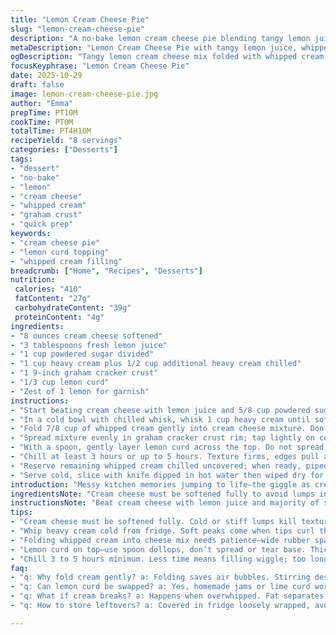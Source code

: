```yaml
---
title: "Lemon Cream Cheese Pie"
slug: "lemon-cream-cheese-pie"
description: "A no-bake lemon cream cheese pie blending tangy lemon juice with rich cream cheese and airy whipped cream. Uses powdered sugar balanced in two stages for sweet control. Graham cracker crust base contrast. Lemon curd topping adds zesty brightness. Chilling is key; filling firms and flavors meld. Whipped cream reserved for topping; soft then stiff peaks distinguish texture. Key sensory clues include lightness in cream cheese mix, billowy whipped cream, and smooth fold without deflating. Substitute lemon curd with homemade preserves or curds from scratch if store-bought unavailable. This pie holds well; overnight chill deepens flavor and simplifies serving. Watch the cream—over-whip and it turns grainy, under-whip and it won’t hold shape. Timing flexes slightly; visual and tactile cues better than clock."
metaDescription: "Lemon Cream Cheese Pie with tangy lemon juice, whipped cream fold, and graham crust base. Chilling firms texture; whipped cream topping adds light finish."
ogDescription: "Tangy lemon cream cheese mix folded with whipped cream, chilled in graham cracker crust. Layer lemon curd gently. Serve with whipped cream and fresh zest."
focusKeyphrase: "Lemon Cream Cheese Pie"
date: 2025-10-29
draft: false
image: lemon-cream-cheese-pie.jpg
author: "Emma"
prepTime: PT10M
cookTime: PT0M
totalTime: PT4H10M
recipeYield: "8 servings"
categories: ["Desserts"]
tags:
- "dessert"
- "no-bake"
- "lemon"
- "cream cheese"
- "whipped cream"
- "graham crust"
- "quick prep"
keywords:
- "cream cheese pie"
- "lemon curd topping"
- "whipped cream filling"
breadcrumb: ["Home", "Recipes", "Desserts"]
nutrition: 
 calories: "410"
 fatContent: "27g"
 carbohydrateContent: "39g"
 proteinContent: "4g"
ingredients:
- "8 ounces cream cheese softened"
- "3 tablespoons fresh lemon juice"
- "1 cup powdered sugar divided"
- "1 cup heavy cream plus 1/2 cup additional heavy cream chilled"
- "1 9-inch graham cracker crust"
- "1/3 cup lemon curd"
- "Zest of 1 lemon for garnish"
instructions:
- "Start beating cream cheese with lemon juice and 5/8 cup powdered sugar until fluffy and pale. Not grainy or lumpy—feel creamy smooth but hold some structure. Critical to soften cream cheese well or risk lumps."
- "In a cold bowl with chilled whisk, whisk 1 cup heavy cream until soft peaks form—lift whisk, peaks curl but droop at tips. Add remaining 3/8 cup powdered sugar. Continue beating until stiff peaks hold shape like firm mountains but still glossy, no grainy stiffness."
- "Fold 7/8 cup of whipped cream gently into cream cheese mixture. Don’t beat—fold with a rubber spatula in wide strokes, keep volume. Rough spots? Fold more but no punching down."
- "Spread mixture evenly in graham cracker crust rim; tap lightly on counter to settle, avoid cracks."
- "With a spoon, gently layer lemon curd across the top. Do not spread aggressively—lemon curd too thick will tear base. Light dollops allowed to swirl together naturally."
- "Chill at least 3 hours or up to 5 hours. Texture firms, edges pull away slightly from crust. Too little chill, filling wiggles. Too long, moisture builds—cover loosely to avoid condensation."
- "Reserve remaining whipped cream chilled uncovered; when ready, piped or spoon dollops decorate pie surface. Garnish with fresh lemon zest over cream. Zest adds aromatic oils and brightens mouthfeel."
- "Serve cold, slice with knife dipped in hot water then wiped dry for clean cuts."
introduction: "Messy kitchen memories jumping to life—the giggle as cream cheese hits room temp and suddenly whipped to airy clouds. Lemon scent punches sharp, zingy, cuts the fat’s heaviness. Folding whipped cream? Learn patience quickly. Cream, that vulnerable fat fortress—overworked and it breaks, separate, bitter. Patience turns whipped cream from sidekick to star. Lemon curd glaze is the secret weapon splash. Not just tart but tactile, puckery, marrying soft and dense. Chill dry-run for flavor melds and slicing ease. A pie that lurks in fridge a few hours longer tastes deeper, more balanced. I swapped extra powdered sugar for a splash of honey once—added dimension. Could replace lemon curd with a berry compote for a sweet-tart twist, bias to the acidic side. Have emergency whipped topping? Fine but fresh cream does a million times better. Crunch from graham crust cuts through soft luscious filling. Tactile, sensory cues rule here; ditch strict timers, watch, feel, test, trust kitchen."
ingredientsNote: "Cream cheese must be softened fully to avoid lumps in the filling or gritty spots. I prefer unsalted but salted works if you want a touch of savory. Fresh lemon juice always tops bottled; the brightness and acidity change flavor profile dramatically. Powdered sugar split helps control sweetness and texture—don't dump all at once or cream gets grainy. Heavy cream cold straight from fridge whips better. If you lack heavy cream, full-fat coconut cream works no problem for dairy-free but adds coconut aroma, not subtle. Graham cracker crust eases prep; homemade offers crunch contrast but store-bought crust fine standby. Lemon curd—you can substitute with homemade or berry jam for less overt tart, or lime curd for a twist. Fresh lemon zest finishes with aromatic oils, no dried zest substitute—too bitter and dull. Refrigerate pie covered loosely to avoid moisture build-up on surface."
instructionsNote: "Beat cream cheese with lemon juice and majority of sugar until pale and fluffy; texture is key—too fast results in coarse lumps, patience rewards smooth. Whip cream starting cold: soft peaks form when peaks fold over at tips; stiff peaks hold firm. Add remaining sugar once soft peaks form to avoid grainy texture, then whip to stiff peaks. Folding cream requires gentle wide strokes, not aggressive mixing; helps keep airy volume in filling, yielding light texture rather than dense paste. Lemon curd added atop base carefully to avoid tearing filling—either dollop or gently spread with butter knife. Chill minimum 3 hours, ideally 4 to 5 to set and develop flavors; pie’s firmness signals readiness. Whipped cream kept chilled; pipe or dollop at serving, garnish with lemon zest which oils release aroma giving fresh, bright odor. Clean slicing trick: hot, dry knife; wipe between slices to avoid ragged edges."
tips:
- "Cream cheese must be softened fully. Cold or stiff lumps kill texture. Beat gently until fluffy but still holds some body. Avoid overheating or mixing too fast; you get grainy goop instead of tender clouds. Powdered sugar split matters here–dumping all at once creates grit. Add most at first then rest after cream whips, keeps balance."
- "Whip heavy cream cold from fridge. Soft peaks come when tips curl then droop—watch closely; stop right there or wait slightly longer for stiff peak mountaintops. Overwhipping makes grainy butter, underwhip leads to sloppy folds that lose shape. Add last sugar once soft peaks form to avoid grit. Timing is visual, not clock."
- "Folding whipped cream into cheese mix needs patience—wide rubber spatula strokes only. No punching, no fast stirring or volume vanishes. Keep light lifted air bubbles intact. Rough spots fix by gentle fold, no desperation. More folds hurt more than help if aggressive."
- "Lemon curd on top—use spoon dollops, don’t spread or tear base. Thickness can drag filling. Let dollops swirl naturally, no forced spreading. Natural swirls keep texture underneath. If substitute with jam or homemade curd, adjust sweetness and set texture accordingly."
- "Chill 3 to 5 hours minimum. Less time means filling wiggle; too long moisture can build. Cover loosely to avoid condensation pooling on surface. Overnight chill deepens flavor and firms firmness but beware fridging softness if temperature plays around."
faq:
- "q: Why fold cream gently? a: Folding saves air bubbles. Stirring destroys fluff. Volume drops fast if not careful. Use wide spatula, slow moves. Keep texture light, not dense paste."
- "q: Can lemon curd be swapped? a: Yes, homemade jams or lime curd works. Taste shifts. Texture changes, may tear crust if too thin. Adjust sugar levels when swapping. Better fresher, not jarred."
- "q: What if cream breaks? a: Happens when overwhipped. Fat separates, grainy texture. Stop at stiff peak stage. If broken, try whipping small fresh cream batch in for rescue. Otherwise start fresh."
- "q: How to store leftovers? a: Covered in fridge loosely wrapped, avoids sogginess. Up to 3 days ok. Freeze not recommended; cream texture ruins. Bring to room temp briefly before serving, rebuild softness."

---
```

